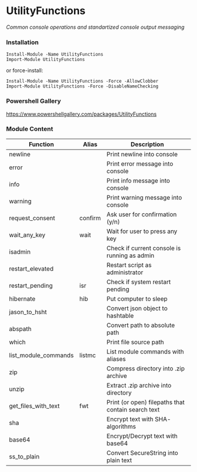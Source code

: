 # UtilityFunctions
*Common console operations and standartized console output messaging*

### Installation
    Install-Module -Name UtilityFunctions
	Import-Module UtilityFunctions

or force-install:

    Install-Module -Name UtilityFunctions -Force -AllowClobber
	Import-Module UtilityFunctions -Force -DisableNameChecking

### Powershell Gallery
https://www.powershellgallery.com/packages/UtilityFunctions

### Module Content


| Function  | Alias | Description |
| ------------- | ------------- | ------------- |
| newline |  | Print newline into console |
| error |  | Print error message into console |
| info |  | Print info message into console |
| warning |  | Print warning message into console |
| request_consent | confirm | Ask user for confirmation (y/n) |
| wait_any_key | wait | Wait for user to press any key |
| isadmin |  | Check if current console is running as admin |
| restart_elevated |  | Restart script as administrator |
| restart_pending | isr | Check if system restart pending |
| hibernate | hib | Put computer to sleep |
| jason_to_hsht |  | Convert json object to hashtable |
| abspath |  | Convert path to absolute path |
| which |  | Print file source path |
| list_module_commands | listmc | List module commands with aliases |
| zip |  | Compress directory into .zip archive |
| unzip |  | Extract .zip archive into directory |
| get_files_with_text | fwt | Print (or open) filepaths that contain search text |
| sha |  | Encrypt text with SHA- algorithms  |
| base64 |  | Encrypt/Decrypt text with base64 |
| ss_to_plain |  | Convert SecureString into plain text |
